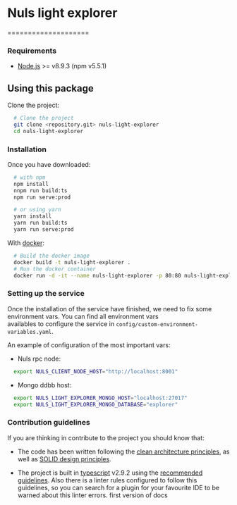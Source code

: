 # Nuls light explorer
====================

### Requirements

- [Node.js](https://nodejs.org/es/) >= v8.9.3 (npm v5.5.1)

## Using this package

Clone the project: 
```bash 
  # Clone the project  
  git clone <repository.git> nuls-light-explorer
  cd nuls-light-explorer 
``` 

### Installation

Once you have downloaded:

```bash
  # with npm
  npm install 
  nnpm run build:ts 
  npm run serve:prod 

  # or using yarn
  yarn install
  yarn run build:ts   
  yarn run serve:prod 
```

With [docker](https://www.docker.com/): 
```bash 
  # Build the docker image 
  docker build -t nuls-light-explorer . 
  # Run the docker container 
  docker run -d -it --name nuls-light-explorer -p 80:80 nuls-light-explorer 
``` 

### Setting up the service 

Once the installation of the service have finished, we need to fix some environment vars. You can find all environment vars  
availables to configure the service in `config/custom-environment-variables.yaml`. 

An example of configuration of the most important vars:  
- Nuls rpc node: 
```bash  
  export NULS_CLIENT_NODE_HOST="http://localhost:8001"
```  
 
- Mongo ddbb host:  
```bash
  export NULS_LIGHT_EXPLORER_MONGO_HOST="localhost:27017"
  export NULS_LIGHT_EXPLORER_MONGO_DATABASE="explorer"
```  

### Contribution guidelines 
 
If you are thinking in contribute to the project you should know that: 
 
- The code has been written following the [clean architecture principles](https://8thlight.com/blog/uncle-bob/2012/08/13/the-clean-architecture.html), as well as [SOLID design principles](https://es.wikipedia.org/wiki/SOLID). 
 
- The project is built in [typescript](https://www.typescriptlang.org/) v2.9.2 using the [recommended guidelines](https://github.com/palantir/tslint/blob/master/src/configs/recommended.ts). Also there is a linter rules configured to follow this guidelines, so you can search for a plugin for your favourite IDE to be warned about this linter errors. 
first version of docs
